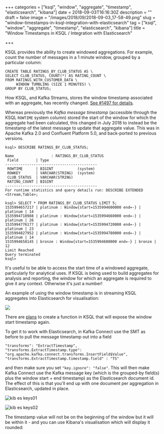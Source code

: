 +++
categories = ["ksql", "window", "aggregate", "timestamp", "elasticsearch", "kibana"]
date = 2018-09-03T16:16:30Z
description = ""
draft = false
image = "/images/2018/09/2018-09-03_17-58-49.png"
slug = "window-timestamps-in-ksql-integration-with-elasticsearch"
tag = ["ksql", "window", "aggregate", "timestamp", "elasticsearch", "kibana"]
title = "Window Timestamps in KSQL / Integration with Elasticsearch"

+++

KSQL provides the ability to create windowed aggregations. For example,
count the number of messages in a 1 minute window, grouped by a
particular column:

``` {.sql}
CREATE TABLE RATINGS_BY_CLUB_STATUS AS \
SELECT CLUB_STATUS, COUNT(*) AS RATING_COUNT \
FROM RATINGS_WITH_CUSTOMER_DATA \
     WINDOW TUMBLING (SIZE 1 MINUTES) \
GROUP BY CLUB_STATUS;
```

How KSQL, and Kafka Streams, stores the window timestamp associated with
an aggregate, has recently changed. [See \#1497 for
details](https://github.com/confluentinc/ksql/issues/1497).

Whereas previously the *Kafka message timestamp* (accessible through the
KSQL `ROWTIME` system column) stored the start of the window for which
the aggregate had been calculated, this changed in July 2018 to instead
be the timestamp of the latest message to update that aggregate value.
This was in Apache Kafka 2.0 and Confluent Platform 5.0, and back-ported
to previous versions.

```
ksql> DESCRIBE RATINGS_BY_CLUB_STATUS;

Name                 : RATINGS_BY_CLUB_STATUS
 Field        | Type
------------------------------------------
 ROWTIME      | BIGINT           (system)
 ROWKEY       | VARCHAR(STRING)  (system)
 CLUB_STATUS  | VARCHAR(STRING)
 RATING_COUNT | BIGINT
------------------------------------------
For runtime statistics and query details run: DESCRIBE EXTENDED <Stream,Table>;

ksql> SELECT * FROM RATINGS_BY_CLUB_STATUS LIMIT 5;
1535994657217 | platinum : Window{start=1535994600000 end=-} | platinum | 14
1535994718988 | platinum : Window{start=1535994660000 end=-} | platinum | 26
1535994776177 | platinum : Window{start=1535994720000 end=-} | platinum | 23
1535994827952 | platinum : Window{start=1535994780000 end=-} | platinum | 14
1535994658145 | bronze : Window{start=1535994600000 end=-} | bronze | 12
Limit Reached
Query terminated
ksql>
```

It's useful to be able to access the start time of a windowed aggregate,
particularly for analytical uses. If KSQL is being used to build
aggregates for analysis and reporting, the window for which an aggregate
is required to give it any context. Otherwise it's just a number!

An example of using the window timestamp is in streaming KSQL aggregates
into Elasticsearch for visualisation:

![](/images/2018/09/ksqlsoe08.png)

There are [plans](https://github.com/confluentinc/ksql/issues/1674) to create a function in KSQL that will expose the window start timestamp again.

To get it to work with Elasticsearch, in Kafka Connect use the SMT as
before to pull the message timestamp out into a field

    "transforms": "ExtractTimestamp",
    "transforms.ExtractTimestamp.type": "org.apache.kafka.connect.transforms.InsertField$Value",
    "transforms.ExtractTimestamp.timestamp.field" : "TS"

and then make sure you set `"key.ignore": "false"`. This will then make
Kafka Connect use the Kafka message key (which is the grouped-by
field(s) plus the window start + end timestamp) as the Elasticsearch
document id. The effect of this is that you'll end up with one document
per aggregation in Elasticsearch, updated in place.

![kib es keys01](/images/2018/09/kib-es-keys01.png)

![kib es keys02](/images/2018/09/kib-es-keys02.png)

The timestamp value will not be on the beginning of the window but it
will be within it - and you can use Kibana's visualisation which will
display it rounded:
